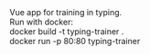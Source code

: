 <div>
    Vue app for training in typing. 
</div>
<div>
    Run with docker: 
    <br>
    docker build -t typing-trainer . 
    <br>
    docker run -p 80:80 typing-trainer
</div>
